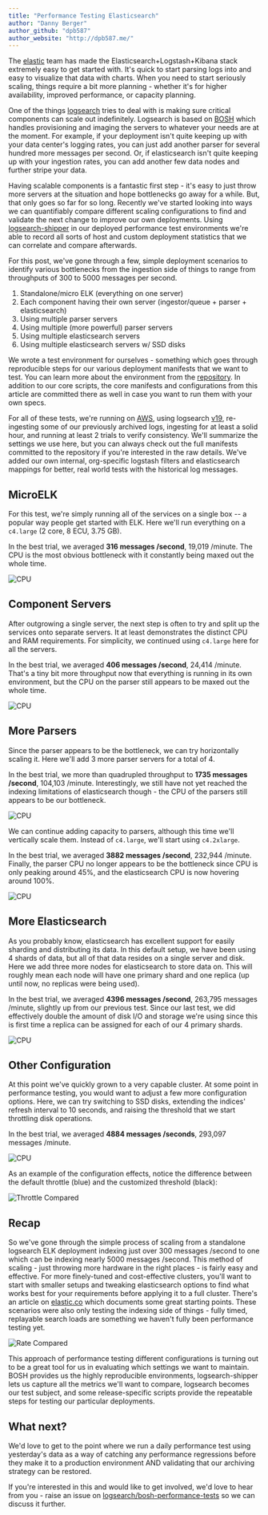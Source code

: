 ```yaml
---
title: "Performance Testing Elasticsearch"
author: "Danny Berger"
author_github: "dpb587"
author_website: "http://dpb587.me/"
---
```


The [elastic](https://www.elastic.co/) team has made the Elasticsearch+Logstash+Kibana stack extremely easy to get started with. It's quick to start parsing logs into and easy to visualize that data with charts. When you need to start seriously scaling, things require a bit more planning - whether it's for higher availability, improved performance, or capacity planning.

One of the things [logsearch](https://github.com/logsearch/logsearch-boshrelease) tries to deal with is making sure critical components can scale out indefinitely. Logsearch is based on [BOSH](http://bosh.io/) which handles provisioning and imaging the servers to whatever your needs are at the moment. For example, if your deployment isn't quite keeping up with your data center's logging rates, you can just add another parser for several hundred more messages per second. Or, if elasticsearch isn't quite keeping up with your ingestion rates, you can add another few data nodes and further stripe your data.

Having scalable components is a fantastic first step - it's easy to just throw more servers at the situation and hope bottlenecks go away for a while. But, that only goes so far for so long. Recently we've started looking into ways we can quantifiably compare different scaling configurations to find and validate the next change to improve our own deployments. Using [logsearch-shipper](https://github.com/logsearch/logsearch-shipper-boshrelease) in our deployed performance test environments we're able to record all sorts of host and custom deployment statistics that we can correlate and compare afterwards.

For this post, we've gone through a few, simple deployment scenarios to identify various bottlenecks from the ingestion side of things to range from throughputs of 300 to 5000 messages per second.

1. Standalone/micro ELK (everything on one server)
1. Each component having their own server (ingestor/queue + parser + elasticsearch)
1. Using multiple parser servers
1. Using multiple (more powerful) parser servers
1. Using multiple elasticsearch servers
1. Using multiple elasticsearch servers w/ SSD disks

We wrote a test environment for ourselves - something which goes through reproducible steps for our various deployment manifests that we want to test. You can learn more about the environment from the [repository](https://github.com/logsearch/bosh-performance-tests). In addition to our core scripts, the core manifests and configurations from this article are committed there as well in case you want to run them with your own specs.

For all of these tests, we're running on [AWS](http://aws.amazon.com/), using logsearch [v19](http://bosh.io/releases/github.com/logsearch/logsearch-boshrelease?version=19), re-ingesting some of our previously archived logs, ingesting for at least a solid hour, and running at least 2 trials to verify consistency. We'll summarize the settings we use here, but you can always check out the full manifests committed to the repository if you're interested in the raw details. We've added our own internal, org-specific logstash filters and elasticsearch mappings for better, real world tests with the historical log messages.


## MicroELK

For this test, we're simply running all of the services on a single box -- a popular way people get started with ELK. Here we'll run everything on a `c4.large` (2 core, 8 ECU, 3.75 GB).

In the best trial, we averaged **316 messages /second**, 19,019 /minute. The CPU is the most obvious bottleneck with it constantly being maxed out the whole time.

![CPU](/blog/uploads/2015-05-11-performance-testing-elasticsearch/A-standalone/cpu.png)


## Component Servers

After outgrowing a single server, the next step is often to try and split up the services onto separate servers. It at least demonstrates the distinct CPU and RAM requirements. For simplicity, we continued using `c4.large` here for all the servers.

In the best trial, we averaged **406 messages /second**, 24,414 /minute. That's a tiny bit more throughput now that everything is running in its own environment, but the CPU on the parser still appears to be maxed out the whole time.

![CPU](/blog/uploads/2015-05-11-performance-testing-elasticsearch/B-components/cpu.png)


## More Parsers

Since the parser appears to be the bottleneck, we can try horizontally scaling it. Here we'll add 3 more parser servers for a total of 4.

In the best trial, we more than quadrupled throughput to **1735 messages /second**, 104,103 /minute. Interestingly, we still have not yet reached the indexing limitations of elasticsearch though - the CPU of the parsers still appears to be our bottleneck.

![CPU](/blog/uploads/2015-05-11-performance-testing-elasticsearch/C-parsers/cpu.png)

We can continue adding capacity to parsers, although this time we'll vertically scale them. Instead of `c4.large`, we'll start using `c4.2xlarge`.

In the best trial, we averaged **3882 messages /second**, 232,944 /minute. Finally, the parser CPU no longer appears to be the bottleneck since CPU is only peaking around 45%, and the elasticsearch CPU is now hovering around 100%.

![CPU](/blog/uploads/2015-05-11-performance-testing-elasticsearch/D-4xparsers/cpu.png)

## More Elasticsearch

As you probably know, elasticsearch has excellent support for easily sharding and distributing its data. In this default setup, we have been using 4 shards of data, but all of that data resides on a single server and disk. Here we add three more nodes for elasticsearch to store data on. This will roughly mean each node will have one primary shard and one replica (up until now, no replicas were being used).

In the best trial, we averaged **4396 messages /second**, 263,795 messages /minute, slightly up from our previous test. Since our last test, we did effectively double the amount of disk I/O and storage we're using since this is first time a replica can be assigned for each of our 4 primary shards.

![CPU](/blog/uploads/2015-05-11-performance-testing-elasticsearch/E-elasticsearch/cpu.png)

## Other Configuration

At this point we've quickly grown to a very capable cluster. At some point in performance testing, you would want to adjust a few more configuration options. Here, we can try switching to SSD disks, extending the indices' refresh interval to 10 seconds, and raising the threshold that we start throttling disk operations.

In the best trial, we averaged **4884 messages /seconds**, 293,097 messages /minute.

![CPU](/blog/uploads/2015-05-11-performance-testing-elasticsearch/F-config/cpu.png)

As an example of the configuration effects, notice the difference between the default throttle (blue) and the customized threshold (black):

![Throttle Compared](/blog/uploads/2015-05-11-performance-testing-elasticsearch/F-config/throttle-compare.png)


## Recap

So we've gone through the simple process of scaling from a standalone logsearch ELK deployment indexing just over 300 messages /second to one which can be indexing nearly 5000 messages /second. This method of scaling - just throwing more hardware in the right places - is fairly easy and effective. For more finely-tuned and cost-effective clusters, you'll want to start with smaller setups and tweaking elasticsearch options to find what works best for your requirements before applying it to a full cluster. There's an article on [elastic.co](http://www.elastic.co/guide/en/elasticsearch/guide/master/indexing-performance.html) which documents some great starting points. These scenarios were also only testing the indexing side of things - fully timed, replayable search loads are something we haven't fully been performance testing yet.

![Rate Compared](/blog/uploads/2015-05-11-performance-testing-elasticsearch/rate-compare.png)

This approach of performance testing different configurations is turning out to be a great tool for us in evaluating which settings we want to maintain. BOSH provides us the highly reproducible environments, logsearch-shipper lets us capture all the metrics we'll want to compare, logsearch becomes our test subject, and some release-specific scripts provide the repeatable steps for testing our particular deployments.

## What next?

We'd love to get to the point where we run a daily performance test using yesterday's data as a way of catching any performance regressions before they make it to a production environment AND validating that our archiving strategy can be restored.

If you're interested in this and would like to get involved, we'd love to hear from you - raise an issue on [logsearch/bosh-performance-tests](https://github.com/logsearch/bosh-performance-tests) so we can discuss it further.


